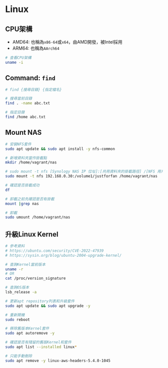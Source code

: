 Linux
===

## CPU架構
- AMD64: 也稱為`x86-64`或`x64`，由AMD開發，被Intel採用
- ARM64: 也稱為`AArch64`
```bash
# 查看CPU架構
uname -i
```

## Command: `find`
```bash
# find {搜尋目錄} {指定檔名}

# 搜尋當前目錄
find . -name abc.txt

# 指定目錄
find /home abc.txt
```

## Mount NAS
```bash
# 安裝NFS套件
sudo apt update && sudo apt install -y nfs-common

# 新增資料夾當作掛載點
mkdir /home/vagrant/nas

# sudo mount -t nfs [Synology NAS IP 位址]:[共用資料夾的掛載路徑] /[NFS 用戶端上的掛載點]
sudo mount -t nfs 192.168.0.30:/volume1/justforfan /home/vagrant/nas

# 確認是否掛載成功
df

# 卸載之前先確認是否有掛載
mount |grep nas

# 卸載
sudo umount /home/vagrant/nas
```

## 升級Linux Kernel
```bash
# 參考資料
# https://ubuntu.com/security/CVE-2022-47939
# https://sysin.org/blog/ubuntu-2004-upgrade-kernel/

# 查詢Kernel當前版本
uname -r
# OR
cat /proc/version_signature

# 查詢OS版本
lsb_release -a

# 更新apt repository列表和升級套件
sudo apt update && sudo apt upgrade -y

# 重新開機
sudo reboot

# 移除舊版本Kernel套件
sudo apt autoremove -y

# 確認是否有殘留的舊版Kernel和套件
sudo apt list --installed linux*

# 只能手動刪除
sudo apt remove -y linux-aws-headers-5.4.0-1045
```